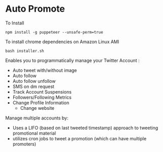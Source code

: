 # Auto Promote

To Install 
```
npm install -g puppeteer --unsafe-perm=true
```
To install chrome dependencies on Amazon Linux AMI 
```
bash installer.sh
```


Enables you to programmatically manage your Twitter Account :    
  - Auto tweet with/without image 
  - Auto follow
  - Auto follow unfollow
  - SMS on dm request 
  - Track Account Suspensions
  - Followers/Following Metrics
  - Change Profile Information
	- Change website

Manage multiple accounts by: 

 - Uses a LIFO (based on last tweeted timestamp) approach to tweeting promotional material
 - utilizes cron jobs to tweet a promotion (which can have multiple promoters)

